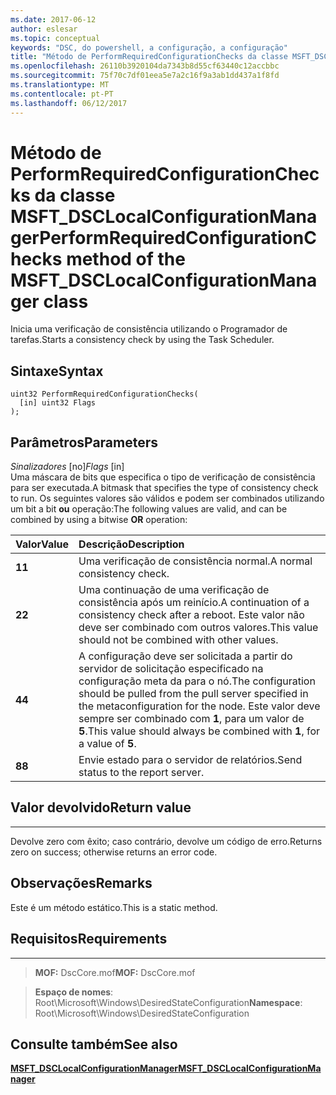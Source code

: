 ```yaml
---
ms.date: 2017-06-12
author: eslesar
ms.topic: conceptual
keywords: "DSC, do powershell, a configuração, a configuração"
title: "Método de PerformRequiredConfigurationChecks da classe MSFT_DSCLocalConfigurationManager"
ms.openlocfilehash: 26110b3920104da7343b8d55cf63440c12accbbc
ms.sourcegitcommit: 75f70c7df01eea5e7a2c16f9a3ab1dd437a1f8fd
ms.translationtype: MT
ms.contentlocale: pt-PT
ms.lasthandoff: 06/12/2017
---
```

# <a name="performrequiredconfigurationchecks-method-of-the-msftdsclocalconfigurationmanager-class"></a><span data-ttu-id="d9220-103">Método de PerformRequiredConfigurationChecks da classe MSFT_DSCLocalConfigurationManager</span><span class="sxs-lookup"><span data-stu-id="d9220-103">PerformRequiredConfigurationChecks method of the MSFT_DSCLocalConfigurationManager class</span></span>

<span data-ttu-id="d9220-104">Inicia uma verificação de consistência utilizando o Programador de tarefas.</span><span class="sxs-lookup"><span data-stu-id="d9220-104">Starts a consistency check by using the Task Scheduler.</span></span>

<a name="syntax"></a><span data-ttu-id="d9220-105">Sintaxe</span><span class="sxs-lookup"><span data-stu-id="d9220-105">Syntax</span></span>
------

```mof
uint32 PerformRequiredConfigurationChecks(
  [in] uint32 Flags
);
```

<a name="parameters"></a><span data-ttu-id="d9220-106">Parâmetros</span><span class="sxs-lookup"><span data-stu-id="d9220-106">Parameters</span></span>
----------

<span data-ttu-id="d9220-107">*Sinalizadores* \[no\]</span><span class="sxs-lookup"><span data-stu-id="d9220-107">*Flags* \[in\]</span></span>  
<span data-ttu-id="d9220-108">Uma máscara de bits que especifica o tipo de verificação de consistência para ser executada.</span><span class="sxs-lookup"><span data-stu-id="d9220-108">A bitmask that specifies the type of consistency check to run.</span></span> <span data-ttu-id="d9220-109">Os seguintes valores são válidos e podem ser combinados utilizando um bit a bit **ou** operação:</span><span class="sxs-lookup"><span data-stu-id="d9220-109">The following values are valid, and can be combined by using a bitwise **OR** operation:</span></span>

|<span data-ttu-id="d9220-110">Valor</span><span class="sxs-lookup"><span data-stu-id="d9220-110">Value</span></span> |<span data-ttu-id="d9220-111">Descrição</span><span class="sxs-lookup"><span data-stu-id="d9220-111">Description</span></span> |
|:--- |:---|
|<span data-ttu-id="d9220-112">**1**</span><span class="sxs-lookup"><span data-stu-id="d9220-112">**1**</span></span> | <span data-ttu-id="d9220-113">Uma verificação de consistência normal.</span><span class="sxs-lookup"><span data-stu-id="d9220-113">A normal consistency check.</span></span> |
|<span data-ttu-id="d9220-114">**2**</span><span class="sxs-lookup"><span data-stu-id="d9220-114">**2**</span></span> | <span data-ttu-id="d9220-115">Uma continuação de uma verificação de consistência após um reinício.</span><span class="sxs-lookup"><span data-stu-id="d9220-115">A continuation of a consistency check after a reboot.</span></span> <span data-ttu-id="d9220-116">Este valor não deve ser combinado com outros valores.</span><span class="sxs-lookup"><span data-stu-id="d9220-116">This value should not be combined with other values.</span></span> |
|<span data-ttu-id="d9220-117">**4**</span><span class="sxs-lookup"><span data-stu-id="d9220-117">**4**</span></span> | <span data-ttu-id="d9220-118">A configuração deve ser solicitada a partir do servidor de solicitação especificado na configuração meta da para o nó.</span><span class="sxs-lookup"><span data-stu-id="d9220-118">The configuration should be pulled from the pull server specified in the metaconfiguration for the node.</span></span> <span data-ttu-id="d9220-119">Este valor deve sempre ser combinado com **1**, para um valor de **5**.</span><span class="sxs-lookup"><span data-stu-id="d9220-119">This value should always be combined with **1**, for a value of **5**.</span></span> |
|<span data-ttu-id="d9220-120">**8**</span><span class="sxs-lookup"><span data-stu-id="d9220-120">**8**</span></span> | <span data-ttu-id="d9220-121">Envie estado para o servidor de relatórios.</span><span class="sxs-lookup"><span data-stu-id="d9220-121">Send status to the report server.</span></span> |

## <a name="return-value"></a><span data-ttu-id="d9220-122">Valor devolvido</span><span class="sxs-lookup"><span data-stu-id="d9220-122">Return value</span></span>
------------

<span data-ttu-id="d9220-123">Devolve zero com êxito; caso contrário, devolve um código de erro.</span><span class="sxs-lookup"><span data-stu-id="d9220-123">Returns zero on success; otherwise returns an error code.</span></span>

## <a name="remarks"></a><span data-ttu-id="d9220-124">Observações</span><span class="sxs-lookup"><span data-stu-id="d9220-124">Remarks</span></span>

<span data-ttu-id="d9220-125">Este é um método estático.</span><span class="sxs-lookup"><span data-stu-id="d9220-125">This is a static method.</span></span>

## <a name="requirements"></a><span data-ttu-id="d9220-126">Requisitos</span><span class="sxs-lookup"><span data-stu-id="d9220-126">Requirements</span></span>
------------
><span data-ttu-id="d9220-127">**MOF:** DscCore.mof</span><span class="sxs-lookup"><span data-stu-id="d9220-127">**MOF:** DscCore.mof</span></span>

><span data-ttu-id="d9220-128">**Espaço de nomes**: Root\Microsoft\Windows\DesiredStateConfiguration</span><span class="sxs-lookup"><span data-stu-id="d9220-128">**Namespace**: Root\Microsoft\Windows\DesiredStateConfiguration</span></span>


## <a name="see-also"></a><span data-ttu-id="d9220-129">Consulte também</span><span class="sxs-lookup"><span data-stu-id="d9220-129">See also</span></span>


[<span data-ttu-id="d9220-130">**MSFT_DSCLocalConfigurationManager**</span><span class="sxs-lookup"><span data-stu-id="d9220-130">**MSFT_DSCLocalConfigurationManager**</span></span>](msft-dsclocalconfigurationmanager.md)


 

 



